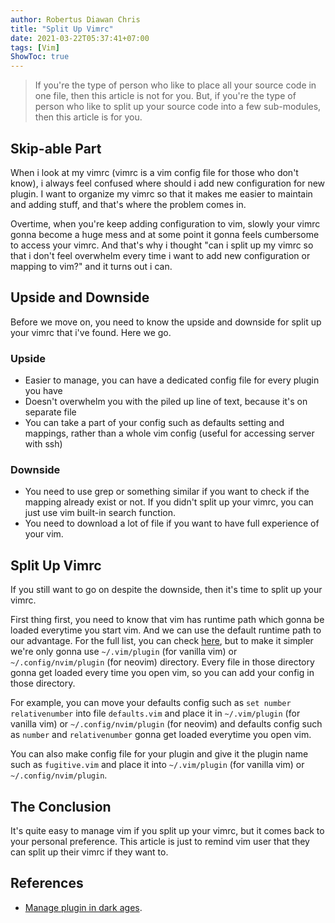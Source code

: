 ```yaml
---
author: Robertus Diawan Chris
title: "Split Up Vimrc"
date: 2021-03-22T05:37:41+07:00
tags: [Vim]
ShowToc: true
---
```


> If you're the type of person who like to place all your source code in one file, then this article is not for you. But, if you're the type of person who like to split up your source code into a few sub-modules, then this article is for you.

## Skip-able Part

When i look at my vimrc (vimrc is a vim config file for those who don't know), i always feel confused where should i add new configuration for new plugin. I want to organize my vimrc so that it makes me easier to maintain and adding stuff, and that's where the problem comes in.

Overtime, when you're keep adding configuration to vim, slowly your vimrc gonna become a huge mess and at some point it gonna feels cumbersome to access your vimrc. And that's why i thought "can i split up my vimrc so that i don't feel overwhelm every time i want to add new configuration or mapping to vim?" and it turns out i can.

## Upside and Downside

Before we move on, you need to know the upside and downside for split up your vimrc that i've found. Here we go.

### Upside

- Easier to manage, you can have a dedicated config file for every plugin you have
- Doesn't overwhelm you with the piled up line of text, because it's on separate file
- You can take a part of your config such as defaults setting and mappings, rather than a whole vim config (useful for accessing server with ssh)

### Downside

- You need to use grep or something similar if you want to check if the mapping already exist or not. If you didn't split up your vimrc, you can just use vim built-in search function.
- You need to download a lot of file if you want to have full experience of your vim.

## Split Up Vimrc

If you still want to go on despite the downside, then it's time to split up your vimrc.

First thing first, you need to know that vim has runtime path which gonna be loaded everytime you start vim. And we can use the default runtime path to our advantage. For the full list, you can check [here](https://learnvimscriptthehardway.stevelosh.com/chapters/42.html), but to make it simpler we're only gonna use `~/.vim/plugin` (for vanilla vim) or `~/.config/nvim/plugin` (for neovim) directory. Every file in those directory gonna get loaded every time you open vim, so you can add your config in those directory.

For example, you can move your defaults config such as `set number relativenumber` into file `defaults.vim` and place it in `~/.vim/plugin` (for vanilla vim) or `~/.config/nvim/plugin` (for neovim) and defaults config such as `number` and `relativenumber` gonna get loaded everytime you open vim.

You can also make config file for your plugin and give it the plugin name such as `fugitive.vim` and place it into `~/.vim/plugin` (for vanilla vim) or `~/.config/nvim/plugin`.

## The Conclusion

It's quite easy to manage vim if you split up your vimrc, but it comes back to your personal preference. This article is just to remind vim user that they can split up their vimrc if they want to.

## References

- [Manage plugin in dark ages](https://learnvimscriptthehardway.stevelosh.com/chapters/42.html).
